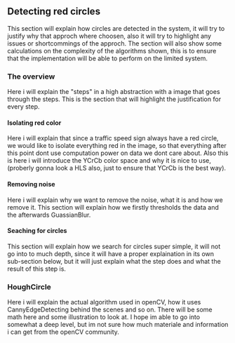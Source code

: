## Detecting red circles
This section will explain how circles are detected in the system, it will try to justify why that approch where choosen, also it will try to highlight any issues or shortcommings of the approch. The section will also show some calculations on the complexity of the algorithms shown, this is to ensure that the implementation will be able to perform on the limited system.

### The overview
Here i will explain the "steps" in a high abstraction with a image that goes through the steps. This is the section that will highlight the justification for every step.

#### Isolating red color
Here i will explain that since a traffic speed sign always have a red circle, we would like to isolate everything red in the image, so that everything after this point dont use computation power on data we dont care about. Also this is here i will introduce the YCrCb color space and why it is nice to use, (proberly gonna look a HLS also, just to ensure that YCrCb is the best way).

#### Removing noise
Here i will explain why we want to remove the noise, what it is and how we remove it. This section will explain how we firstly thresholds the data and the afterwards GuassianBlur.

#### Seaching for circles
This section will explain how we search for circles super simple, it will not go into to much depth, since it will have a proper explaination in its own sub-section below, but it will just explain what the step does and what the result of this step is.

### HoughCircle
Here i will explain the actual algorithm used in openCV, how it uses CannyEdgeDetecting behind the scenes and so on. There will be some math here and some illustration to look at. I hope im able to go into somewhat a deep level, but im not sure how much materiale and information i can get from the openCV community.